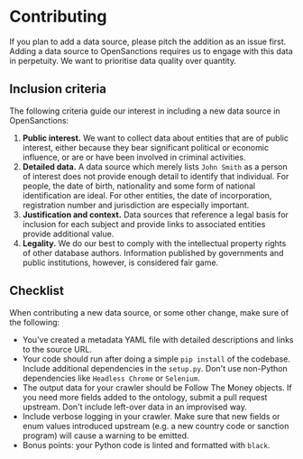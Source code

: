# Contributing

If you plan to add a data source, please pitch the addition as an issue first. Adding a data source to OpenSanctions requires us to engage with this data in perpetuity. We want to prioritise data quality over quantity.

## Inclusion criteria

The following criteria guide our interest in including a new data source in OpenSanctions:

1. **Public interest.** We want to collect data about entities that are of public interest, either because they bear significant political or economic influence, or are or have been involved in criminal activities.
2. **Detailed data.** A data source which merely lists `John Smith` as a person of interest does not provide enough detail to identify that individual. For people, the date of birth, nationality and some form of national identification are ideal. For other entities, the date of incorporation, registration number and jurisdiction are especially important.
3. **Justification and context.** Data sources that reference a legal basis for inclusion for each subject and provide links to associated entities provide additional value.
4. **Legality.** We do our best to comply with the intellectual property rights of other database authors. Information published by governments and public institutions, however, is considered  fair game.

## Checklist

When contributing a new data source, or some other change, make sure of the following:

* You've created a metadata YAML file with detailed descriptions and links to the source URL.
* Your code should run after doing a simple `pip install` of the codebase. Include additional
  dependencies in the `setup.py`. Don't use non-Python dependencies like `Headless Chrome` or
  `Selenium`.
* The output data for your crawler should be Follow The Money objects. If you need more fields
  added to the ontology, submit a pull request upstream. Don't include left-over data in an
  improvised way.
* Include verbose logging in your crawler. Make sure that new fields or enum values introduced upstream (e.g. a new country code or sanction program) will cause a warning to be emitted.
* Bonus points: your Python code is linted and formatted with `black`.